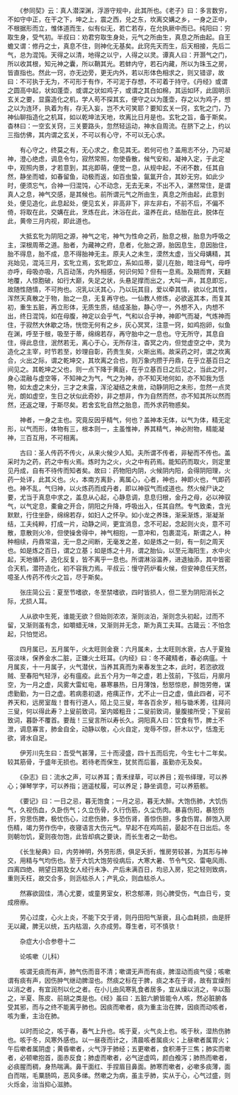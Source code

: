<!-- { "loadSidebar": true } -->
　　《参同契》云：真人潜深渊，浮游守规中，此其所也。《老子》曰：多言数穷，不如守中正，在干之下，坤之上，震之西，兑之东，坎离交媾之乡，一身之正中，不根据形而立，惟体道而生，似有似无，若亡若存，在允执厥中而已。纯阳曰：穷取生身，受气初。半叔曰：劝君穷取生身处，元气之所由生，真息之所由起。自王蟾又谓：修丹之士，真息不住，则神化无基矣。此窍先天而生，后天相接，先后二气，总为混饨。天得之以清，地得之以宁，人得之以灵。谭真人曰：开灏气之门，所以收其根，知元神之囊，所以鞘其光。若蚌内守，若石内藏，所以为珠玉之房，皆直指也。然此一窍，亦无边旁，更无内外，若以形体色相求之，则又错谬，故曰：不可执于无为，不可形于有作，不可泥于存想，不可着于持守。《丹经》或谓之圆高中起，状如蓬壶，或谓之状如鸡子，或谓之其白如棉，其运如环，此固明示玄关之要，显露造化之机，学人苟不探其玄，便守之以为蓬壶，存之以为鸡子，想之以为连环，执着为有，存无入妄，岂不大可笑耶？要知玄关一窍，玄牝之门，乃神仙聊指造化之机耳，如以乾坤法天地，坎离比日月是也。玄牝之旨，备于斯矣。杳林曰：一空玄关窍，三关要路头，忽然轻运动，神水自周流。在脐下之上，约以三指仿佛，其内谓之玄关，不可以有心守，不可以无心求。

　　有心守之，终莫之有，无心求之，愈见其无。若何可也？盖用志不分，乃可凝神，澄心绝虑，调息令匀，寂然常照，勿使昏散，候气安和，凝神入定，于此定中，观照内景，才若意到，其兆即萌，便觉一息，从规中起，不闭不数，任其自然，静坐而嘘，如春留鱼，动极而返，如百虫蛰，氤氲开合，其妙无穷。如此少时，便须忘气，合神一归混饨，心不动念，无去无来，不出不入，湛然常住，是谓真人之息，神气交感，是其候也。前所谓元气之所由生，真息之所由起，此意到处，便见造化，此息起处，便见玄关，非高非下，非左非右，不前不后，不偏不倚，将取在此，交媾在此，烹炼在此，沐浴在此，温养在此，结胎在此，脱体在此，黄帝三月内视，即此道也。

　　大抵玄牝为阴阳之源，神气之宅，神气为性命之药，胎息之根，胎息为呼吸之主，深根周蒂之道。胎者，为藏神之府，息者，化胎之源，胎因息生，息因胎住，胎不得息，胎不成，息不得胎神无主。原夫人之未生，漠然太虚，当父母媾精，其兆始见，混沌三月，玄牝立焉，玄牝即立，系如瓜蒂，婴儿在胎，暗注母气，母呼亦呼，母吸亦吸，凡百动荡，内外相感，何识何知？但有一息焉。及期而育，天翻地覆，人惊胞破，如行大巅，失足之状，头悬足撑而出之，大叫一声，其息即忘，故随性随情，不可拘也。况乳以沃其心，乃以玩其目，爱以牵其情，欲以化其性，浑然天真散之于物，胎之一息，无复再守也。一仙教人修炼，必欲返其本，而复其初，重生五脏，再立形体，无质生质，结成圣胎，静心守一，外想不入，内想不出，终日混饨，如在母腹，神定以会乎气，气和以合乎神，神即气而凝，气炼神而住，于寂然大休歇之场，恍惚无何有之乡，灰心冥冥，注意一窍，如鸡抱卵，似鱼在渊，呼至于根，吸至于蒂，绵绵若存，再守胎中之一息也。守无所守，其息自住，得此息住，泯然若无，离心于心，无所存注，杳冥之内，但觉虚空之中，灵为造化之主宰，时节若至，妙理自彰，药贵生矣，火斯出焉。故采药之时，谓之坎离合，火出之际，谓之乾坤交，其坎离之合也，则万象内攒于丹鼎，在乎立基百日之间见之。其乾坤之父也，则一点下降于黄庭，在乎立基百日之后见之，当此之时，身心混融与虚空等，不知神之为气，气之为神，亦不知天地何如，亦不知我为恁物，如太虚之未分，三才之未露，浑沦凝结之未凿，动静阴阳之未形，忽然一点灵光，朗如虚空，生日之状似此奇妙，非之想非，作为自然而然，亦不知其所以然而然，还返之理，于斯尽矣。若舍玄牝自然之胎息，而外求药物惑矣。

　　神者，一身之主也。究竟反因乎精气，何也？盖神本无体，以气为体，精无定形，以气而形，体物有三，根本则一，主虽惟神，养其精气，神必附物，精能凝神，三百互用，不可相离。

　　古曰：圣人传药不传火，从来火候少人知。夫所谓不传者，非秘而不传也。盖采时为之药，药之中有火焉。炼时为之火，火之中有药焉。能知药而取火，则定里见丹成，自有不待传而知者矣。故曰：药物阳内阴，火候阴内阳，会得阴阳理，火药一处详，此其义也。火，本南方离卦，离属心，心者，神也，神即火也，气即药也。神不乱，气归神，以火炼药而成丹者，即以神驭气而成道也。然火候尸诀之要，尤当于真息中求之，盖息从心起，心静息调，息息归根，金丹之母，必以神驭气，以气定息，橐龠之开合，阴阳之升降，呼吸出入，任其自然。专气致柔，含光默默，行住坐卧，绵绵若存，如妇人之怀孕。如小龙之养珠，渐采渐炼，渐凝渐结，工夫纯粹，打成一片，动静之间，更宜消息，念不可起，念起则火炎，意不可散，意散则火冷，但使操舍得中，神气相抱，一意冲和，包裹混沌，斯谓之人，种种相续，丹鼎常温，无一息之间断，无毫发之差，如是炼之一刻，有一刻之周天也。如是炼之百日，谓之立基；如是炼之十月，谓之胎仙，以至元海阳生，水中火起，天地循环，造化反复，皆不离乎一息也。所谓淋浴温养，进退抽添，其中皆密合天机，潜符造化，初不容我力焉。平叔云：慢守药炉看火候，但安神息任天然，噫圣人传药不传火之旨，尽于斯矣。

　　张庄简公云：夏至节嗜欲，冬至禁嗜欲，四时皆损人，但二至为阴阳消长之际，尤损人耳。

　　人从欲中生死，谁能无欲？但始则浓浓，渐则淡泊，渐则念头初起，过而不留，又渐则虽有念，如嚼蜡无味，又渐则并无念，斯为真工夫耳。古箴云：不怕念起，只怕觉迟。

　　四月属已，五月属午，火太旺则金衰：六月属未，土太旺则水衰，古人于夏独宿淡味，保养金水二脏，正嫌火土旺耳。《内经》曰：冬不藏精者，春必病瘟。十月属亥，十一月属子，火气潜伏，当养其真而为来春发生之本，此时，若恣欲戕贼、至春阳气轻浮，必有瘟疫。此五个月为一年之虚，若上弦前，下弦后，月廓月空，为一月之虚，风雾大雷虹电，暴寒暴热，日月薄蚀，愁怒惊悲，醉饱劳倦，谋虑勤勤，为一日之虚。若病患初退，疮痍正作，尤不止一日之虚，值此四者，可不养天和，远房室哉！昔有行道人，陌上见三叟，年各百余岁，相与锄禾莠，往拜问三叟，何以得此寿？上叟前致词，室内姬粗丑；二叟前致词，量腹接所受；下叟前致词，暮卧不覆首。要哉！三叟言所以寿长久。洞阳真人曰：饮食有节，脾土不泄，调息寡言，肺金自全，动静以敬，心火自定，宠辱不惊，肝木以宁，恬澹无欲，肾水自足。

　　伊芳川先生曰：吾受气甚薄，三十而浸盛，四十五而后完，今生七十二年矣。较其筋骨，于盛年无损也。若待老而保生，犹贫而后蓄，虽勤亦无及矣。

　　《杂志》曰：流水之声，可以养耳；青禾绿草，可以养目；观书绎理，可以养心；弹琴学字，可以养指；逍遥杖履，可以养足；静坐调息，可以养筋骸。

　　《要记》曰：一日之忌，暮无饱食；一月之忌，暮无大醉。大饱伤肺，大饥伤气，久视伤血，久卧伤气；久立伤骨，久行伤筋，久尘伤肉。暴喜伤阳，暴怒伤肝，穷思伤脾，极忧伤心，过悲伤肺，多恐伤肾，善惊伤胆，多食伤胃。醉饱入房伤精，竭力劳作伤中，夜寝语言大伤元气。早起不在鸡鸣前，晏起不在日出后。冬则朝勿饥，夏则夜勿饱，此皆却病之要诀，而长生者之一助也。

　　《长生秘典》曰，内劳神明，外劳形质，俱足夭折，惟房劳较甚，为其形与神交，用精与气均伤也。至于大饥大饱劳役病后，大寒大暑、节令气交、雷电风雨、四离四绝、朔望日期及女人经行未净、产后未满百日，均忌入房，犯之轻则致病，重则夭枉，故交合多，则沥枯杀人；产乳众，则血枯杀人。

　　然寡欲固佳，清心尤要，或童男室女，积念郁滞，则心脾受伤，气血日亏，变成痨瘵。

　　劳心过度，心火上炎，不能下交于肾，则丹田阳气渐衰，且心血耗损，由是肝无以藏，脾无以统，五内枯涸，久亦成劳。尊生者，可不慎欤！

　　杂症大小合参卷十二

　　论咳嗽（儿科）

　　咳谓无痰而有声，肺气伤而音不清；嗽谓无声而有痰，脾湿动而痰气侵；咳嗽谓有痰有声，因伤肿气继动脾湿也。然痰之标在于脾，痰之本在于肾，故有宜燥剂以消之者，有宜润剂以化之者。在小儿由风寒乳食者居多，宜从燥以消之，辛以豁之，半夏、陈皮、前胡之类是也。《经》虽曰：五脏六腑皆能令人咳，然必脏腑各受其邪，而与之终不能离乎肺也。因痰而嗽者，痰为重主治在脾，因痰而动咳者，咳为重，主治在肺。

　　以时而论之，咳于春，春气上升也。咳于夏，火气炎上也。咳于秋，湿热伤肺也。咳于冬，风寒外感也。以一昼夜而计之，清晨咳者属痰火；上昼嗽者属胃火；午后嗽者属阴虚；黄昏嗽者，火气浮于肺经；五更嗽者，食积滞于三焦；肺实而嗽者，必顿嗽抱首，面赤反食；肺虚而嗽者，必气逆虚鸣，颜白飧泻；肺热而嗽者，必痰腥而稠，身热喘满。鼻干面红、手捏眉目鼻面。肺寒而嗽者，必嗽多痰薄，面白而喘，毛粟肠鸣，恶风多绨。然嗽之为病，虽主乎肺，实从于心，心气过盛，则火烁金，治当抑心滋肺。

